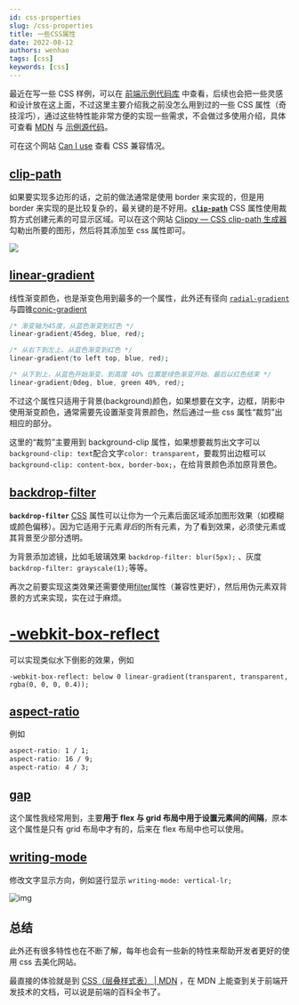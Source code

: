 ```yaml
---
id: css-properties
slug: /css-properties
title: 一些CSS属性
date: 2022-08-12
authors: wenhao
tags: [css]
keywords: [css]
---
```


最近在写一些 CSS 样例，可以在 [前端示例代码库](https://example.wenhao.cn/) 中查看，后续也会把一些灵感和设计放在这上面，不过这里主要介绍我之前没怎么用到过的一些 CSS 属性（奇技淫巧），通过这些特性能非常方便的实现一些需求，不会做过多使用介绍，具体可查看 [MDN](https://developer.mozilla.org/zh-CN/docs/Web/CSS) 与 [示例源代码](https://github.com/wenhao/example)。

可在这个网站 [Can I use](https://caniuse.com/) 查看 CSS 兼容情况。

<!-- truncate -->

## [clip-path](https://developer.mozilla.org/zh-CN/docs/Web/CSS/clip-path)

如果要实现多边形的话，之前的做法通常是使用 border 来实现的，但是用 border 来实现的是比较复杂的，最关键的是不好用。[**`clip-path`**](https://developer.mozilla.org/zh-CN/docs/Web/CSS/clip-path) CSS 属性使用裁剪方式创建元素的可显示区域。可以在这个网站 [Clippy — CSS clip-path 生成器](https://www.html.cn/tool/css-clip-path/) 勾勒出所要的图形，然后将其添加至 css 属性即可。

![](https://secure2.wostatic.cn/static/qs1brMUAga5NbQhpbMU5d6/image.png)

## [linear-gradient](https://developer.mozilla.org/zh-CN/docs/Web/CSS/gradient/linear-gradient)

线性渐变颜色，也是渐变色用到最多的一个属性，此外还有径向 [`radial-gradient`](https://developer.mozilla.org/zh-CN/docs/Web/CSS/gradient/radial-gradient)与圆锥[conic-gradient](https://developer.mozilla.org/zh-CN/docs/Web/CSS/gradient/conic-gradient)

```css
/* 渐变轴为45度，从蓝色渐变到红色 */
linear-gradient(45deg, blue, red);

/* 从右下到左上、从蓝色渐变到红色 */
linear-gradient(to left top, blue, red);

/* 从下到上，从蓝色开始渐变、到高度 40% 位置是绿色渐变开始、最后以红色结束 */
linear-gradient(0deg, blue, green 40%, red);
```

不过这个属性只适用于背景(background)颜色，如果想要在文字，边框，阴影中使用渐变颜色，通常需要先设置渐变背景颜色，然后通过一些 css 属性“裁剪”出相应的部分。

这里的“裁剪”主要用到 background-clip 属性，如果想要裁剪出文字可以 `background-clip: text`配合文字`color: transparent`，要裁剪出边框可以 `background-clip: content-box, border-box;`，在给背景颜色添加原背景色。

## [backdrop-filter](https://developer.mozilla.org/zh-CN/docs/Web/CSS/backdrop-filter)

**`backdrop-filter`** [CSS](https://developer.mozilla.org/zh-CN/docs/Web/CSS) 属性可以让你为一个元素后面区域添加图形效果（如模糊或颜色偏移）。因为它适用于元素*背后*的所有元素，为了看到效果，必须使元素或其背景至少部分透明。

为背景添加滤镜，比如毛玻璃效果 `backdrop-filter: blur(5px);` 、灰度`backdrop-filter: grayscale(1);`等等。

再次之前要实现这类效果还需要使用[filter](https://developer.mozilla.org/zh-CN/docs/Web/CSS/filter)属性（兼容性更好），然后用伪元素双背景的方式来实现，实在过于麻烦。

# [-webkit-box-reflect](https://developer.mozilla.org/en-US/docs/Web/CSS/-webkit-box-reflect)

可以实现类似水下倒影的效果，例如

```
-webkit-box-reflect: below 0 linear-gradient(transparent, transparent, rgba(0, 0, 0, 0.4));
```

## [aspect-ratio](https://developer.mozilla.org/zh-CN/docs/Web/CSS/aspect-ratio)

例如

```css
aspect-ratio: 1 / 1;
aspect-ratio: 16 / 9;
aspect-ratio: 4 / 3;
```

## [gap](https://developer.mozilla.org/zh-CN/docs/Web/CSS/gap)

这个属性我经常用到，主要**用于 flex 与 grid 布局中用于设置元素间的间隔**，原本这个属性是只有 grid 布局中才有的，后来在 flex 布局中也可以使用。

## [writing-mode](https://developer.mozilla.org/zh-CN/docs/Web/CSS/writing-mode)

修改文字显示方向，例如竖行显示 `writing-mode: vertical-lr;`

![img](https://developer.mozilla.org/en-US/docs/Web/CSS/writing-mode/screenshot_2020-02-05_21-04-30.png)

## 总结

此外还有很多特性也在不断了解，每年也会有一些新的特性来帮助开发者更好的使用 css 去美化网站。

最直接的体验就是到 [CSS（层叠样式表） | MDN](https://developer.mozilla.org/zh-CN/docs/Web/CSS) ，在 MDN 上能查到关于前端开发技术的文档，可以说是前端的百科全书了。
